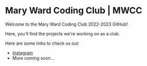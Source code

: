 # Mary Ward Coding Club | MWCC

Welcome to the Mary Ward Coding Club 2022-2023 GitHub!

Here, you'll find the projects we're working on as a club.

Here are some links to check us out:

- [Instagram](https://instagram.com/wardcoding)
- More coming soon...
